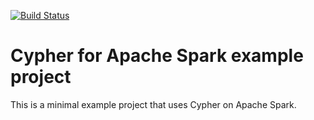 [![Build Status](https://travis-ci.org/pstutz/caps-example-project.svg?branch=master)](https://travis-ci.org/pstutz/caps-example-project)

# Cypher for Apache Spark example project
This is a minimal example project that uses Cypher on Apache Spark.
